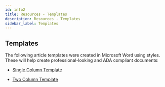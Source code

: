 ```yaml
---
id: info2
title: Resources - Templates
description: Resources - Templates
sidebar_label: Templates
---
```


## Templates
The following article templates were created in Microsoft Word using styles. These will help create professional-looking and ADA compliant documents:

- [Single Column Template](https://drive.google.com/file/d/1KfcLv9YFK57oIEdlThR-MVIuQcFUuWlA/view?usp=sharing)

- [Two Column Template](https://drive.google.com/file/d/1dYquW1s1ZE0HXIUfwDuQJtTncIj-vyHs/view?usp=sharing)
